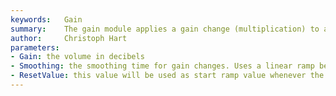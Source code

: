 ```yaml
---
keywords:   Gain
summary:    The gain module applies a gain change (multiplication) to a signal.
author:     Christoph Hart
parameters: 
- Gain: the volume in decibels
- Smoothing: the smoothing time for gain changes. Uses a linear ramp between changes.
- ResetValue: this value will be used as start ramp value whenever the node is being resetted (eg. when the network is unbypassed).
---
```


